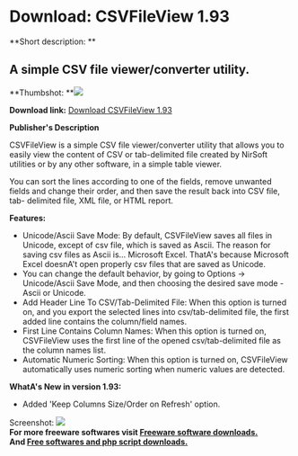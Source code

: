 # Download: CSVFileView 1.93

**Short description: **

## A simple CSV file viewer/converter utility.

  
**Thumbshot: **![](http://www.freewarefiles.com/screenshot/csvfileview_md.jpg)   
  
**Download link:** [Download CSVFileView 1.93](http://freesoftwares.boysofts.com/CSVFileView_program_70972.html)  
  

**Publisher's Description**  
  

CSVFileView is a simple CSV file viewer/converter utility that allows you to
easily view the content of CSV or tab-delimited file created by NirSoft
utilities or by any other software, in a simple table viewer.

You can sort the lines according to one of the fields, remove unwanted fields
and change their order, and then save the result back into CSV file, tab-
delimited file, XML file, or HTML report.

**Features:**

  * Unicode/Ascii Save Mode: By default, CSVFileView saves all files in Unicode, except of csv file, which is saved as Ascii. The reason for saving csv files as Ascii is... Microsoft Excel. ThatA's because Microsoft Excel doesnA't open properly csv files that are saved as Unicode. 
  * You can change the default behavior, by going to Options -> Unicode/Ascii Save Mode, and then choosing the desired save mode - Ascii or Unicode. 
  * Add Header Line To CSV/Tab-Delimited File: When this option is turned on, and you export the selected lines into csv/tab-delimited file, the first added line contains the column/field names. 
  * First Line Contains Column Names: When this option is turned on, CSVFileView uses the first line of the opened csv/tab-delimited file as the column names list. 
  * Automatic Numeric Sorting: When this option is turned on, CSVFileView automatically uses numeric sorting when numeric values are detected. 

**WhatA's New in version 1.93:**

  * Added 'Keep Columns Size/Order on Refresh' option. 

  
  
Screenshot: ![](http://www.freewarefiles.com/screenshot/csvfileview.jpg)  
**For more freeware softwares visit [Freeware software downloads.](http://freesoftwares.boysofts.com/)**   
**And [Free softwares and php script downloads.](http://www.boysofts.com/)**

